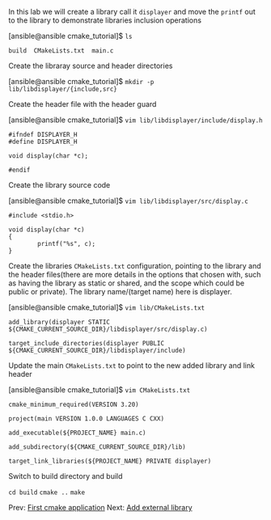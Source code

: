 In this lab we will create a library call it `displayer` and move the `printf` out to the library to demonstrate libraries inclusion operations

[ansible@ansible cmake_tutorial]$ `ls`

`build  CMakeLists.txt  main.c`

Create the libraray source and header directories

[ansible@ansible cmake_tutorial]$ `mkdir -p lib/libdisplayer/{include,src}`

Create the header file with the header guard

[ansible@ansible cmake_tutorial]$ `vim lib/libdisplayer/include/display.h`
```
#ifndef DISPLAYER_H
#define DISPLAYER_H

void display(char *c);

#endif
```

Create the library source code

[ansible@ansible cmake_tutorial]$ `vim lib/libdisplayer/src/display.c`
```
#include <stdio.h>

void display(char *c)
{
        printf("%s", c);
}
```

Create the libraries `CMakeLists.txt` configuration, pointing to the library and the header files(there are more details in the options that chosen with, such as having the library as static or shared, and the scope which could be public or private). The library name/(target name) here is displayer.

[ansible@ansible cmake_tutorial]$ `vim lib/CMakeLists.txt`

```
add_library(displayer STATIC ${CMAKE_CURRENT_SOURCE_DIR}/libdisplayer/src/display.c)

target_include_directories(displayer PUBLIC ${CMAKE_CURRENT_SOURCE_DIR}/libdisplayer/include)
```

Update the main `CMakeLists.txt` to point to the new added library and link header

[ansible@ansible cmake_tutorial]$ `vim CMakeLists.txt`
```
cmake_minimum_required(VERSION 3.20)

project(main VERSION 1.0.0 LANGUAGES C CXX)

add_executable(${PROJECT_NAME} main.c)

add_subdirectory(${CMAKE_CURRENT_SOURCE_DIR}/lib)

target_link_libraries(${PROJECT_NAME} PRIVATE displayer)
```

Switch to build directory and build

`cd build`
`cmake ..`
`make`




Prev: [First cmake application](02-lab1.md)                                                                                         Next: [Add external library](04-lab3.md)





